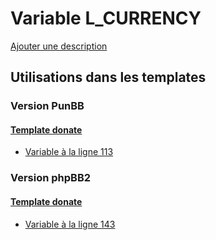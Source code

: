 # Variable L_CURRENCY
[Ajouter une description](https://fa-tvars.appspot.com/var/L_CURRENCY)

## Utilisations dans les templates

### Version PunBB

#### [Template donate](punbb/donate.md)
* [Variable &agrave; la ligne 113](../punbb/donate.tpl#L113)

### Version phpBB2

#### [Template donate](subsilver/donate.md)
* [Variable &agrave; la ligne 143](../subsilver/donate.tpl#L143)